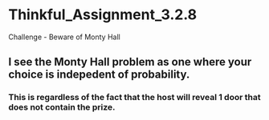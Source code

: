 # Thinkful_Assignment_3.2.8
Challenge - Beware of Monty Hall

## I see the Monty Hall problem as one where your choice is indepedent of probability.
### This is regardless of the fact that the host will reveal 1 door that does not contain the prize.
